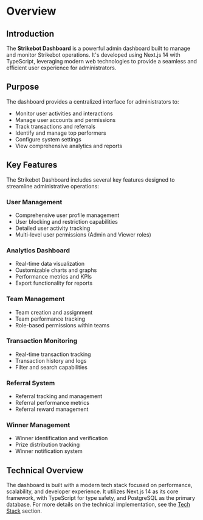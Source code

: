 # Overview

## Introduction

The **Strikebot Dashboard** is a powerful admin dashboard built to manage and monitor Strikebot operations. It's developed using Next.js 14 with TypeScript, leveraging modern web technologies to provide a seamless and efficient user experience for administrators.

## Purpose

The dashboard provides a centralized interface for administrators to:

* Monitor user activities and interactions
* Manage user accounts and permissions
* Track transactions and referrals
* Identify and manage top performers
* Configure system settings
* View comprehensive analytics and reports

## Key Features

The Strikebot Dashboard includes several key features designed to streamline administrative operations:

### User Management

* Comprehensive user profile management
* User blocking and restriction capabilities
* Detailed user activity tracking
* Multi-level user permissions (Admin and Viewer roles)

### Analytics Dashboard

* Real-time data visualization
* Customizable charts and graphs
* Performance metrics and KPIs
* Export functionality for reports

### Team Management

* Team creation and assignment
* Team performance tracking
* Role-based permissions within teams

### Transaction Monitoring

* Real-time transaction tracking
* Transaction history and logs
* Filter and search capabilities

### Referral System

* Referral tracking and management
* Referral performance metrics
* Referral reward management

### Winner Management

* Winner identification and verification
* Prize distribution tracking
* Winner notification system

## Technical Overview

The dashboard is built with a modern tech stack focused on performance, scalability, and developer experience. It utilizes Next.js 14 as its core framework, with TypeScript for type safety, and PostgreSQL as the primary database. For more details on the technical implementation, see the [Tech Stack](../tech-stack/index.md) section.
